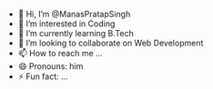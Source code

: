 - 👋 Hi, I’m @ManasPratapSingh
- 👀 I’m interested in Coding
- 🌱 I’m currently learning B.Tech
- 💞️ I’m looking to collaborate on Web Development 
- 📫 How to reach me ...
- 😄 Pronouns: him
- ⚡ Fun fact: ...

<!---
ManasPra/ManasPra is a ✨ special ✨ repository because its `README.md` (this file) appears on your GitHub profile.
You can click the Preview link to take a look at your changes.
--->
